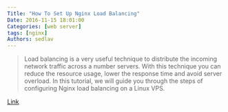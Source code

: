 ```yaml
---
Title: "How To Set Up Nginx Load Balancing"
Date: 2016-11-15 18:01:00
Categories: [web server]
tags: [nginx]
Authors: sedlav
---
```


> Load balancing is a very useful technique to distribute the incoming network traffic across a number servers. With this technique you can reduce the resource usage, lower the response time and avoid server overload. In this tutorial, we will guide you through the steps of configuring Nginx load balancing on a Linux VPS.

[Link](https://www.rosehosting.com/blog/set-up-nginx-load-balancing/)
